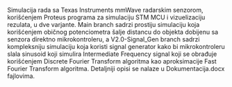 Simulacija rada sa Texas Instruments mmWave radarskim senzorom, korišćenjem Proteus programa za simulaciju STM MCU i vizuelizaciju rezulata, u dve varjante. Main branch sadrzi prostiju simulaciju koja korišćenjem
običnog potenciometra šalje distancu do objekta dobijenu sa senzora direktno mikrokontroleru, a V2.0-Signal_Gen branch sadrzi kompleksniju simulaciju koja koristi signal generator kako bi mikrokontroleru slala sinusoid
koji simulira Intermediate Frequency signal koji se obrađuje korišćenjem Discrete Fourier Transform algoritma kao aproksimacije Fast Fourier Transform algoritma. Detaljniji opisi se nalaze u Dokumentacija.docx fajlovima.
